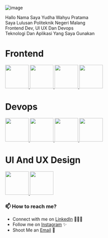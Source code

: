 ![image](https://user-images.githubusercontent.com/45303012/196626573-0d18d512-f55a-4245-bada-d2198f3a23b9.png)

Hallo Nama Saya Yudha Wahyu Pratama<br>
Saya Lulusan Politeknik Negeri Malang <br>
Frontend Dev, UI UX Dan Devops <br>
Teknologi Dan Aplikasi Yang Saya Gunakan
<!-- Frontend -->
<h1> Frontend </h1>
<p float="left">
<!--Tailwind -->
<a href="https://tailwindcss.com/" target="_blank" >
<img src="https://jefrydco.id/_nuxt/img/how-tailwind-css-help-reduce-workload-by-jefrydco.833f9b8.jpg"  height="75" />
</a>
<!--Botstrap-->
<a href="https://getbootstrap.com/" target="_blank" >
<img src="https://encrypted-tbn0.gstatic.com/images?q=tbn:ANd9GcRxQvo7DiCYq0KDfGNiQFlNiaozrX5Ze03TbQ&usqp=CAU"  height="75" />
</a>
<!--Kotlin-->
 <a href="https://developer.android.com/kotlin?gclsrc=ds&gclsrc=ds" target="_blank" >
<img src="https://encrypted-tbn0.gstatic.com/images?q=tbn:ANd9GcTLSZ44siBChtS1ciJvBStU_hvIUF1d0mzxPjpdI2_CB_UPBSWAxpuFM9AOJJBjRLMNR2s&usqp=CAU"  height="75" />
</a>
 <!--HTML,CSS Dan Javascript-->
  <a href="/" target="_blank" >
<img src="https://www.karyastudio.com/assets/images/blog/20180604105737am.jpg"  height="75" />
</a>
</p>
<!-- Devops Atau CloudEnginer -->
<h1> Devops </h1>
<p float="left">
<!--Doker -->
<a href="https://www.docker.com/" target="_blank" >
<img src="https://www.docker.com/wp-content/uploads/2022/05/Docker_Temporary_Image_Google_Blue_1080x1080_v1.png"  height="75" />
</a>
<!--Doker -->
<a href="https://ubuntu.com/" target="_blank" >
<img src="https://assets.ubuntu.com/v1/8dd99b80-ubuntu-logo14.png"  height="75" />
</a> 
<!--Kubernetes-->
<a href="https://kubernetes.io/" target="_blank" >
<img src="https://res.cloudinary.com/gremlin/image/upload/t_default/1024px-kubernetes_logo.png"  height="75" />
</a> 
 <!--Jenskin -->
<a href="https://jenkins.io/" target="_blank" >
<img src="https://www.jenkins.io/images/logo-title-opengraph.png"  height="75" />
</a> 
</p>
<h1> UI And UX Design </h1>
 <p float="left">
 <!--Jenskin -->
<a href="https://www.figma.com/" target="_blank" >
<img src="https://149611589.v2.pressablecdn.com/wp-content/uploads/2018/11/Screen-Shot-2018-11-19-at-8.43.27-PM.png"  height="75" />
</a> 
 <!--Adobe XD -->
<a href="/ target="_blank" >
<img src="https://metodeku.com/wp-content/uploads/2022/06/Fungsi-Dari-Adobe-XD.jpg"  height="75" />
</a> 
</p>
                                                                                                
### 📫 How to reach me?

 - Connect with me on [LinkedIn](https://www.linkedin.com/in/yudha-wahyu-pratama/) 👨🏻‍💻
 - Follow me on [Instagram](https://www.instagram.com/mastama_idn/) ✨
 - Shoot Me an [Email](mailto:wyudha104@gmail.com) 💌
